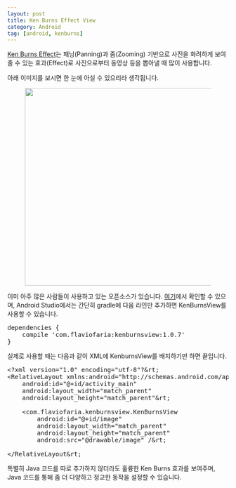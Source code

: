 ```yaml
---
layout: post
title: Ken Burns Effect View
category: Android
tag: [android, kenburns]
---
```


[Ken Burns Effect](https://en.wikipedia.org/wiki/Ken_Burns_effect)는 패닝(Panning)과 줌(Zooming) 기반으로
사진을 화려하게 보여줄 수 있는 효과(Effect)로 사진으로부터 동영상 등을 뽑아낼 때 많이 사용합니다.

아래 이미지를 보시면 한 눈에 아실 수 있으리라 생각됩니다.

<figure class="animated_gif_frame">
	<img src="https://github.com/flavioarfaria/KenBurnsView/blob/master/anim.gif" data-source="https://github.com/flavioarfaria/KenBurnsView/blob/master/anim.gif" width="800" height="450" />
</figure>

이미 아주 많은 사람들이 사용하고 있는 오픈소스가 있습니다.
[여기](https://github.com/flavioarfaria/KenBurnsView)에서 확인할 수 있으며, 
Android Studio에서는 간단히 gradle에 다음 라인만 추가하면 KenBurnsView를 사용할 수 있습니다.

<pre class="prettyprint">
dependencies {
    compile 'com.flaviofaria:kenburnsview:1.0.7'
}
</pre>

실제로 사용할 때는 다음과 같이 XML에 KenburnsView를 배치하기만 하면 끝입니다.

<pre class="prettyprint">
&lt;?xml version="1.0" encoding="utf-8"?&rt;
&lt;RelativeLayout xmlns:android="http://schemas.android.com/apk/res/android"
    android:id="@+id/activity_main"
    android:layout_width="match_parent"
    android:layout_height="match_parent"&rt;

    &lt;com.flaviofaria.kenburnsview.KenBurnsView
        android:id="@+id/image"
        android:layout_width="match_parent"
        android:layout_height="match_parent"
        android:src="@drawable/image" /&rt;

&lt;/RelativeLayout&rt;
</pre>

특별히 Java 코드를 따로 추가하지 않더라도 훌륭한 Ken Burns 효과를 보여주며, Java 코드를 통해 
좀 더 다양하고 정교한 동작을 설정할 수 있습니다.

